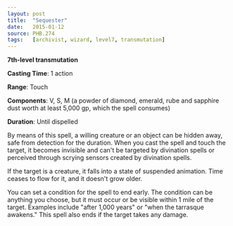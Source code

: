 ```yaml
---
layout: post
title:  "Sequester"
date:   2015-01-12
source: PHB.274
tags:   [archivist, wizard, level7, transmutation]
---
```


**7th-level transmutation**

**Casting Time**: 1 action

**Range**: Touch

**Components**: V, S, M (a powder of diamond, emerald, rube and sapphire dust worth at least 5,000 gp, which the spell consumes)

**Duration**: Until dispelled

By means of this spell, a willing creature or an object can be hidden away, safe from detection for the duration. When you cast the spell and touch the target, it becomes invisible and can't be targeted by divination spells or perceived through scrying sensors created by divination spells.

If the target is a creature, it falls into a state of suspended animation. Time ceases to flow for it, and it doesn't grow older.

You can set a condition for the spell to end early. The condition can be anything you choose, but it must occur or be visible within 1 mile of the target.  Examples include "after 1,000 years" or "when the tarrasque awakens." This spell also ends if the target takes any damage.
